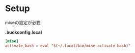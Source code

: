 # Setup

miseの設定が必要

**.buckconfig.local**

```toml
[mise]
activate_bash = eval "$(~/.local/bin/mise activate bash)"
```
